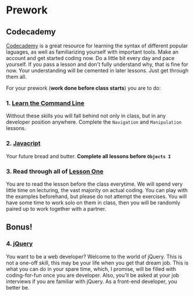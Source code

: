 # Prework

## Codecademy
[Codecademy](https://www.codecademy.com/) is a great resource for learning the syntax of different popular laguages, as well as familiarizing yourself with important tools. Make an account and get started coding now. Do a little bit every day and pace yourself. If you pass a lesson and don't fully understand why, that is fine for now. Your understanding will be cemented in later lessons. Just get through them all. 

For your prework (**work done before class starts**) you are to do:

### 1. [Learn the Command Line](https://www.codecademy.com/courses/learn-the-command-line)
Without these skills you will fall behind not only in class, but in any developer position anywhere. Complete the 
`Navigation` and `Manipulation` lessons.

### 2. [Javacript](https://www.codecademy.com/tracks/javascript)
Your future bread and butter. **Complete all lessons before `Objects I`**

### 3. Read through all of [Lesson One](https://github.com/mistakevin/HTMLIntermediateSection2/blob/master/LessonOne.md)
You are to read the lesson before the class everytime. We will spend very little time on lecturing, the vast majority on actual coding. You can play with the examples beforehand, but please do not attempt the exercises. You will have some time to work solo on them in class, then you will be randomly paired up to work together with a partner.

## Bonus!
### 4. [jQuery](https://www.codecademy.com/tracks/jquery)
You want to be a web developer? Welcome to the world of jQuery. This is not a one-off skill, this may be your life when you get that dream job. This is what you can do in your spare time, which, I promise, will be filled with coding-for-fun once you are developer. Also, you'll be asked at your job interviews if you are familiar with jQuery. As a front-end developer, you better be.
